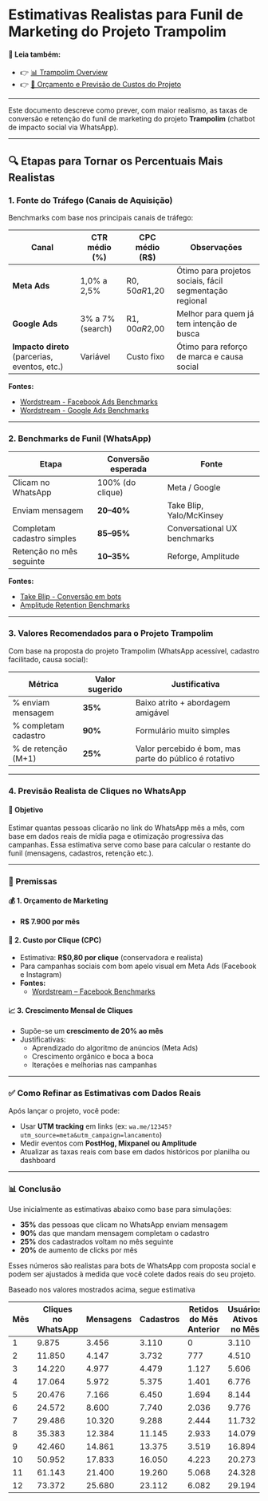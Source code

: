 # Estimativas Realistas para Funil de Marketing do Projeto Trampolim


#### 📄 Leia também:

- 👉 [📊 Trampolim Overview](./README.md)
- 👉 [💸 Orçamento e Previsão de Custos do Projeto](./README_Budget.md)

---
Este documento descreve como prever, com maior realismo, as taxas de conversão e retenção do funil de marketing do projeto **Trampolim** (chatbot de impacto social via WhatsApp).

---

## 🔍 Etapas para Tornar os Percentuais Mais Realistas

### 1. Fonte do Tráfego (Canais de Aquisição)

Benchmarks com base nos principais canais de tráfego:

| Canal             | CTR médio (%) | CPC médio (R$) | Observações |
|------------------|----------------|----------------|-------------|
| **Meta Ads**     | 1,0% a 2,5%    | R$0,50 a R$1,20| Ótimo para projetos sociais, fácil segmentação regional |
| **Google Ads**   | 3% a 7% (search) | R$1,00 a R$2,00 | Melhor para quem já tem intenção de busca |
| **Impacto direto** (parcerias, eventos, etc.) | Variável | Custo fixo | Ótimo para reforço de marca e causa social |

**Fontes:**
- [Wordstream - Facebook Ads Benchmarks](https://www.wordstream.com/blog/ws/2017/02/28/facebook-advertising-benchmarks)
- [Wordstream - Google Ads Benchmarks](https://www.wordstream.com/blog/ws/2016/02/29/google-adwords-industry-benchmarks)

---

### 2. Benchmarks de Funil (WhatsApp)

| Etapa                          | Conversão esperada | Fonte |
|-------------------------------|--------------------|-------|
| Clicam no WhatsApp            | 100% (do clique)   | Meta / Google |
| Enviam mensagem               | **20–40%**         | Take Blip, Yalo/McKinsey |
| Completam cadastro simples    | **85–95%**         | Conversational UX benchmarks |
| Retenção no mês seguinte     | **10–35%**         | Reforge, Amplitude |

**Fontes:**
- [Take Blip - Conversão em bots](https://www.take.net/blog/)
- [Amplitude Retention Benchmarks](https://www.amplitude.com/blog/product-benchmarks)

---

### 3. Valores Recomendados para o Projeto Trampolim

Com base na proposta do projeto Trampolim (WhatsApp acessível, cadastro facilitado, causa social):

| Métrica                   | Valor sugerido | Justificativa |
|---------------------------|----------------|---------------|
| % enviam mensagem         | **35%**        | Baixo atrito + abordagem amigável |
| % completam cadastro      | **90%**        | Formulário muito simples |
| % de retenção (M+1)      | **25%**        | Valor percebido é bom, mas parte do público é rotativo |

---

### 4. Previsão Realista de Cliques no WhatsApp

#### 🎯 Objetivo

Estimar quantas pessoas clicarão no link do WhatsApp mês a mês, com base em dados reais de mídia paga e otimização progressiva das campanhas. Essa estimativa serve como base para calcular o restante do funil (mensagens, cadastros, retenção etc.).

---

### 📌 Premissas

#### 💰 1. Orçamento de Marketing
- **R$ 7.900 por mês**

#### 🎯 2. Custo por Clique (CPC)
- Estimativa: **R$0,80 por clique** (conservadora e realista)
- Para campanhas sociais com bom apelo visual em Meta Ads (Facebook e Instagram)
- **Fontes:**
  - [Wordstream – Facebook Benchmarks](https://www.wordstream.com/blog/ws/2017/02/28/facebook-advertising-benchmarks)

#### 📈 3. Crescimento Mensal de Cliques
- Supõe-se um **crescimento de 20% ao mês**
- Justificativas:
  - Aprendizado do algoritmo de anúncios (Meta Ads)
  - Crescimento orgânico e boca a boca
  - Iterações e melhorias nas campanhas

---

### ✅ Como Refinar as Estimativas com Dados Reais

Após lançar o projeto, você pode:

- Usar **UTM tracking** em links (ex: `wa.me/12345?utm_source=meta&utm_campaign=lancamento`)
- Medir eventos com **PostHog, Mixpanel ou Amplitude**
- Atualizar as taxas reais com base em dados históricos por planilha ou dashboard

---

### 📊 Conclusão

Use inicialmente as estimativas abaixo como base para simulações:

- **35%** das pessoas que clicam no WhatsApp enviam mensagem
- **90%** das que mandam mensagem completam o cadastro
- **25%** dos cadastrados voltam no mês seguinte
- **20%** de aumento de clicks por mês

Esses números são realistas para bots de WhatsApp com proposta social e podem ser ajustados à medida que você colete dados reais do seu projeto.

Baseado nos valores mostrados acima, segue estimativa

|Mês|	Cliques no WhatsApp	|Mensagens|	Cadastros|	Retidos do Mês Anterior	|Usuários Ativos no Mês|
|-|-|-|-|-|-|
|1	|9.875	|	3.456|		3.110|		0|	3.110|
|2	|11.850	|	4.147|		3.732|		777|	4.510|
|3	|14.220	|	4.977|		4.479|		1.127|	5.606|
|4	|17.064	|	5.972|		5.375|		1.401|	6.776|
|5	|20.476	|	7.166|		6.450|		1.694	|8.144|
|6	|24.572	|	8.600|		7.740|		2.036	|9.776|
|7	|29.486	|	10.320|		9.288|		2.444	|11.732|
|8	|35.383	|	12.384|		11.145|		2.933	|14.079|
|9	|42.460	|	14.861|		13.375|		3.519	|16.894|
|10|	50.952	|	17.833|		16.050|		4.223|	20.273|
|11|	61.143	|	21.400|		19.260|		5.068|	24.328|
|12|	73.372	|	25.680|		23.112|		6.082|	29.194|
				


